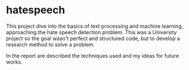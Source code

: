 # hatespeech

This project dive into the basics of text processing and machine learning, approaching the hate speech detection problem.
This was a University project so the goal wasn't perfect and structured code, but to develop a research method to solve a problem.

In the report are described the techniques used and my ideas for future works.

